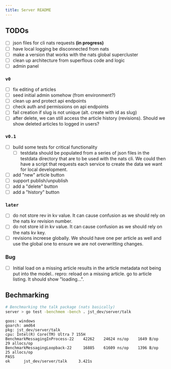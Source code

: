 ```yaml
---
title: Server README
---
```


## TODOs

- [ ] json files for cli nats requests **(in progress)**
- [ ] have local logging be disconnected from nats
- [ ] make a version that works with the nats global supercluster
- [ ] clean up architecture from superflous code and logic
- [ ] admin panel

### `v0`

- [ ] fix editing of articles
- [ ] seed initial admin somehow (from environment?)
- [ ] clean up and protect api endpoints
- [ ] check auth and permissions on api endpoints
- [ ] fail creation if slug is not unique (alt. create with id as slug)
- [ ] after delete, we can still access the article history (revisions). Should we show deleted articles to logged in users?

### `v0.1`

- [ ] build some tests for critical functionality
  - [ ] testdata should be populated from a series of json files in the testdata directory that are to be used with the nats cli. We could then have a script that requests each service to create the data we want for local development.
- [ ] add "new" article button
- [ ] support publish/unpublish
- [ ] add a "delete" button
- [ ] add a "history" button

### `later`

- [ ] do not store rev in kv value. It can cause confusion as we should rely on the nats kv revision number.
- [ ] do not store id in kv value. It can cause confusion as we should rely on the nats kv key.
- [ ] revisions increese globally. We should have one per article as well and use the global one to ensure we are not overwritting changes.

### Bug

- [ ] Initial load on a missing article results in the article metadata not being put into the model.. repro: reload on a missing article. go to article listing. It should show "loading...".

## Bechmarking

```sh
# Benchmarking the talk package (nats basically)
server > go test -benchmem -bench . jst_dev/server/talk
```
    goos: windows
    goarch: amd64
    pkg: jst_dev/server/talk
    cpu: Intel(R) Core(TM) Ultra 7 155H
    BenchmarkMessagingInProcess-22    42262    24624 ns/op    1649 B/op    29 allocs/op
    BenchmarkMessagingLoopback-22     16885    61609 ns/op    1396 B/op    25 allocs/op
    PASS
    ok      jst_dev/server/talk     3.421s

